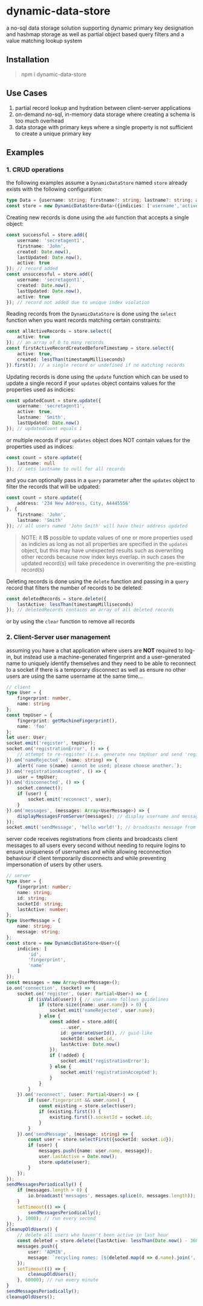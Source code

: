 # dynamic-data-store
a no-sql data storage solution supporting dynamic primary key designation and hashmap storage as well as partial object based query filters and a value matching lookup system

## Installation
> npm i dynamic-data-store

## Use Cases
1. partial record lookup and hydration between client-server applications
2. on-demand no-sql, in-memory data storage where creating a schema is too much overhead
3. data storage with primary keys where a single property is not sufficient to create a unique primary key

## Examples

### 1. CRUD operations
the following examples assume a `DynamicDataStore` named `store` already exists with the following configuration:
```typescript
type Data = {username: string; firstname?: string; lastname?: string; address?: string; created: number; lastUpdated: number; active: boolean;}
const store = new DynamicDataStore<Data>({indicies: ['username','active']});
```
Creating new records is done using the `add` function that accepts a single object:
```typescript
const successful = store.add({
    username: 'secretagent1',
    firstname: 'John',
    created: Date.now(),
    lastUpdated: Date.now(),
    active: true
}); // record added
const unsuccessful = store.add({
    username: 'secretagent1',
    created: Date.now(),
    lastUpdated: Date.now(),
    active: true
}); // record not added due to unique index violation
```
Reading records from the `DynamicDataStore` is done using the `select` function when you want records matching certain constraints:
```typescript
const allActiveRecords = store.select({
    active: true
}); // an array of 0 to many records
const firstActiveRecordCreatedBeforeTimestamp = store.select({
    active: true,
    created: lessThan(timestampMilliseconds)
}).first(); // a single record or undefined if no matching records
```
Updating records is done using the `update` function which can be used to update a single record if your `updates` object contains values for the properties used as indicies:
```typescript
const updatedCount = store.update({
    username: 'secretagent1',
    active: true,
    lastname: 'Smith',
    lastUpdated: Date.now()
}); // updatedCount equals 1
```
or multiple records if your `updates` object does NOT contain values for the properties used as indices:
```typescript
const count = store.update({
    lastname: null
}); // sets lastname to null for all records
```
and you can optionally pass in a `query` parameter after the `updates` object to filter the records that will be udpated:
```typescript
const count = store.update({
    address: '234 New Address, City, A4445556'
}, {
    firstname: 'John',
    lastname: 'Smith'
}); // all users named 'John Smith' will have their address updated
```
> NOTE: it **IS** possible to update values of one or more properties used as indicies as long as not all properties are specified in the `updates` object, but this may have unexpected results such as overwriting other records because now index keys overlap. in such cases the updated record(s) will take precedence in overwriting the pre-existing record(s)

Deleting records is done using the `delete` function and passing in a `query` record that filters the number of records to be deleted:
```typescript
const deletedRecords = store.delete({
    lastActive: lessThan(timestampMilliseconds)
}); // deletedRecords contains an array of all deleted records
```
or by using the `clear` function to remove all records

### 2. Client-Server user management
assuming you have a chat application where users are **NOT** required to log-in, but instead use a machine-generated fingerprint and a user-generated name to uniquely identify themselves and they need to be able to reconnect to a socket if there is a temporary disconnect as well as ensure no other users are using the same username at the same time...
```typescript
// client
type User = {
    fingerprint: number,
    name: string
};
const tmpUser = {
    fingerprint: getMachineFingerprint(), 
    name: 'foo'
};
let user: User;
socket.emit('register', tmpUser);
socket.on('registrationError', () => {
    // attempt to re-register (i.e. generate new tmpUser and send 'register' event)
}).on('nameRejected', (name: string) => {
    alert(`name ${name} cannot be used; please choose another.`);
}).on('registrationAccepted', () => {
    user = tmpUser;
}).on('disconnected', () => {
    socket.connect();
    if (user) {
        socket.emit('reconnect', user);
    }
}).on('messages', (messages: Array<UserMessage>) => {
    displayMessagesFromServer(messages); // display username and message
});
socket.emit('sendMessage', 'hello world!'); // broadcasts message from this user to other users via server
```
server code receives registrations from clients and broadcasts client messages to all users every second without needing to require logins to ensure uniqueness of usernames and while allowing reconnection behaviour if client temporarily disconnects and while preventing impersonation of users by other users.
```typescript
// server
type User = {
    fingerprint: number;
    name: string;
    id: string;
    socketId: string;
    lastActive: number;
};
type UserMessage = {
    name: string;
    message: string;
};
const store = new DynamicDataStore<User>({
    indicies: [
        'id', 
        'fingerprint', 
        'name'
    ]
});
const messages = new Array<UserMessage>();
io.on('connection', (socket) => {
    socket.on('register', (user: Partial<User>) => {
        if (isValid(user)) { // user.name follows guidelines
            if (store.size({name: user.name}) > 0) {
                socket.emit('nameRejected', user.name);
            } else {
                const added = store.add({
                    ...user,
                    id: generateUserId(), // guid-like
                    socketId: socket.id,
                    lastActive: Date.now()
                });
                if (!added) {
                    socket.emit('registrationError');
                } else {
                    socket.emit('registrationAccepted');
                }
            }
        }
    }).on('reconnect', (user: Partial<User>) => {
        if (user.fingerprint && user.name) {
            const existing = store.select(user);
            if (existing.first()) {
                existing.first().socketId = socket.id;
            }
        }
    }).on('sendMessage', (message: string) => {
        const user = store.selectFirst({socketId: socket.id});
        if (user) {
            messages.push({name: user.name, message});
            user.lastActive = Date.now();
            store.update(user);
        }
    });
});
sendMessagesPeriodically() {
    if (messages.length > 0) {
        io.broadcast('messages', messages.splice(0, messages.length));
    }
    setTimeout(() => {
        sendMessagesPeriodically();
    }, 1000); // run every second
});
cleanupOldUsers() {
    // delete all users who haven't been active in last hour
    const deleted = store.delete({lastActive: lessThan(Date.now() - 3600000)});
    messages.push({
        user: 'ADMIN', 
        message: `recycling names: [${deleted.map(d => d.name).join(', ')}]`
    });
    setTimeout(() => {
        cleanupOldUsers();
    }, 60000); // run every minute
}
sendMessagesPeriodically();
cleanupOldUsers();
```
